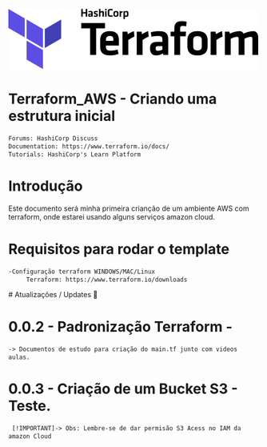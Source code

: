 ![<alt text>](https://github.com/alerabello/terraform_AWS/blob/main/img/terraform_logo.svg)
# Terraform_AWS - Criando uma estrutura inicial

    Forums: HashiCorp Discuss
    Documentation: https://www.terraform.io/docs/
    Tutorials: HashiCorp's Learn Platform
    
# Introdução
Este documento será minha primeira crianção de um ambiente AWS com terraform, onde
estarei usando alguns serviços amazon cloud.

# Requisitos para rodar o template
    -Configuração terraform WINDOWS/MAC/Linux
         Terraform: https://www.terraform.io/downloads

﻿# Atualizações / Updates 🚀
 
# 0.0.2 - Padronização Terraform - 
    -> Documentos de estudo para criação do main.tf junto com videos aulas. 

# 0.0.3 - Criação de um Bucket S3 - Teste.
     [!IMPORTANT]-> Obs: Lembre-se de dar permisão S3 Acess no IAM da amazon Cloud
